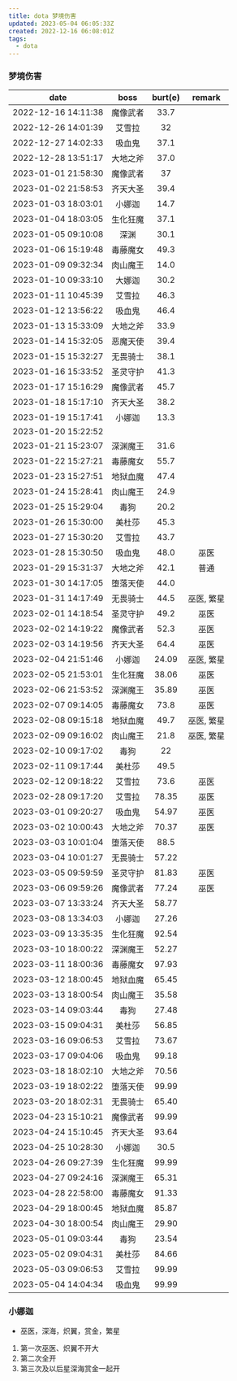 ```yaml
---
title: dota 梦境伤害
updated: 2023-05-04 06:05:33Z
created: 2022-12-16 06:08:01Z
tags:
  - dota
---
```


### 梦境伤害

|        date         |   boss   | burt(e) |   remark   |
| :-----------------: | :------: | :-----: | :--------: |
| 2022-12-16 14:11:38 | 魔像武者 |  33.7   |
| 2022-12-26 14:01:39 |  艾雪拉  |   32    |
| 2022-12-27 14:02:33 |  吸血鬼  |  37.1   |
| 2022-12-28 13:51:17 | 大地之斧 |  37.0   |
| 2023-01-01 21:58:30 | 魔像武者 |   37    |
| 2023-01-02 21:58:53 | 齐天大圣 |  39.4   |
| 2023-01-03 18:03:01 |  小娜迦  |  14.7   |
| 2023-01-04 18:03:05 | 生化狂魔 |  37.1   |
| 2023-01-05 09:10:08 |   深渊   |  30.1   |
| 2023-01-06 15:19:48 | 毒藤魔女 |  49.3   |
| 2023-01-09 09:32:34 | 肉山魔王 |  14.0   |
| 2023-01-10 09:33:10 |  大娜迦  |  30.2   |
| 2023-01-11 10:45:39 |  艾雪拉  |  46.3   |
| 2023-01-12 13:56:22 |  吸血鬼  |  46.4   |
| 2023-01-13 15:33:09 | 大地之斧 |  33.9   |
| 2023-01-14 15:32:05 | 恶魔天使 |  39.4   |
| 2023-01-15 15:32:27 | 无畏骑士 |  38.1   |
| 2023-01-16 15:33:52 | 圣灵守护 |  41.3   |
| 2023-01-17 15:16:29 | 魔像武者 |  45.7   |
| 2023-01-18 15:17:10 | 齐天大圣 |  38.2   |
| 2023-01-19 15:17:41 |  小娜迦  |  13.3   |
| 2023-01-20 15:22:52 |          |         |
| 2023-01-21 15:23:07 | 深渊魔王 |  31.6   |
| 2023-01-22 15:27:21 | 毒藤魔女 |  55.7   |
| 2023-01-23 15:27:51 | 地狱血魔 |  47.4   |
| 2023-01-24 15:28:41 | 肉山魔王 |  24.9   |
| 2023-01-25 15:29:04 |   毒狗   |  20.2   |
| 2023-01-26 15:30:00 |  美杜莎  |  45.3   |
| 2023-01-27 15:30:20 |  艾雪拉  |  43.7   |
| 2023-01-28 15:30:50 |  吸血鬼  |  48.0   |    巫医    |
| 2023-01-29 15:31:37 | 大地之斧 |  42.1   |    普通    |
| 2023-01-30 14:17:05 | 堕落天使 |  44.0   |            |
| 2023-01-31 14:17:49 | 无畏骑士 |  44.5   | 巫医, 繁星 |
| 2023-02-01 14:18:54 | 圣灵守护 |  49.2   |    巫医    |
| 2023-02-02 14:19:22 | 魔像武者 |  52.3   |    巫医    |
| 2023-02-03 14:19:56 | 齐天大圣 |  64.4   |    巫医    |
| 2023-02-04 21:51:46 |  小娜迦  |  24.09  | 巫医, 繁星 |
| 2023-02-05 21:53:01 | 生化狂魔 |  38.06  |    巫医    |
| 2023-02-06 21:53:52 | 深渊魔王 |  35.89  |    巫医    |
| 2023-02-07 09:14:05 | 毒藤魔女 |  73.8   |    巫医    |
| 2023-02-08 09:15:18 | 地狱血魔 |  49.7   | 巫医, 繁星 |
| 2023-02-09 09:16:02 | 肉山魔王 |  21.8   | 巫医, 繁星 |
| 2023-02-10 09:17:02 |   毒狗   |   22    |            |
| 2023-02-11 09:17:44 |  美杜莎  |  49.5   |            |
| 2023-02-12 09:18:22 |  艾雪拉  |  73.6   |    巫医    |
| 2023-02-28 09:17:20 |  艾雪拉  |  78.35  |    巫医    |
| 2023-03-01 09:20:27 |  吸血鬼  |  54.97  |    巫医    |
| 2023-03-02 10:00:43 | 大地之斧 |  70.37  |    巫医    |
| 2023-03-03 10:01:04 | 堕落天使 |  88.5   |
| 2023-03-04 10:01:27 | 无畏骑士 |  57.22  |
| 2023-03-05 09:59:59 | 圣灵守护 |  81.83  |    巫医    |
| 2023-03-06 09:59:26 | 魔像武者 |  77.24  |    巫医    |
| 2023-03-07 13:33:24 | 齐天大圣 |  58.77  |
| 2023-03-08 13:34:03 |  小娜迦  |  27.26  |
| 2023-03-09 13:35:35 | 生化狂魔 |  92.54  |
| 2023-03-10 18:00:22 | 深渊魔王 |  52.27  |
| 2023-03-11 18:00:36 | 毒藤魔女 |  97.93  |
| 2023-03-12 18:00:45 | 地狱血魔 |  65.45  |
| 2023-03-13 18:00:54 | 肉山魔王 |  35.58  |
| 2023-03-14 09:03:44 |   毒狗   |  27.48  |
| 2023-03-15 09:04:31 |  美杜莎  |  56.85  |
| 2023-03-16 09:06:53 |  艾雪拉  |  73.67  |
| 2023-03-17 09:04:06 |  吸血鬼  |  99.18  |
| 2023-03-18 18:02:10 | 大地之斧 |  70.56  |
| 2023-03-19 18:02:22 | 堕落天使 |  99.99  |
| 2023-03-20 18:02:31 | 无畏骑士 |  65.40  |
| 2023-04-23 15:10:21 | 魔像武者 |  99.99  |
| 2023-04-24 15:10:45 | 齐天大圣 |  93.64  |
|2023-04-25 10:28:30|	小娜迦|	30.5|	 
|2023-04-26 09:27:39|	生化狂魔|	99.99|	 
|2023-04-27 09:24:16|	深渊魔王|	65.31|
|2023-04-28 22:58:00|毒藤魔女|91.33|
| 2023-04-29 18:00:45 | 地狱血魔 | 85.87 |
| 2023-04-30 18:00:54 | 肉山魔王 |  29.90  |
| 2023-05-01 09:03:44 |   毒狗   |  23.54  |
| 2023-05-02 09:04:31 |  美杜莎  |  84.66  |
| 2023-05-03 09:06:53 |  艾雪拉  |  99.99  |
|2023-05-04 14:04:34|吸血鬼|99.99|



### 小娜迦
* 巫医，深海，炽翼，赏金，繁星 
1. 第一次巫医、炽翼不开大 
2. 第二次全开 
3. 第三次及以后星深海赏金一起开 